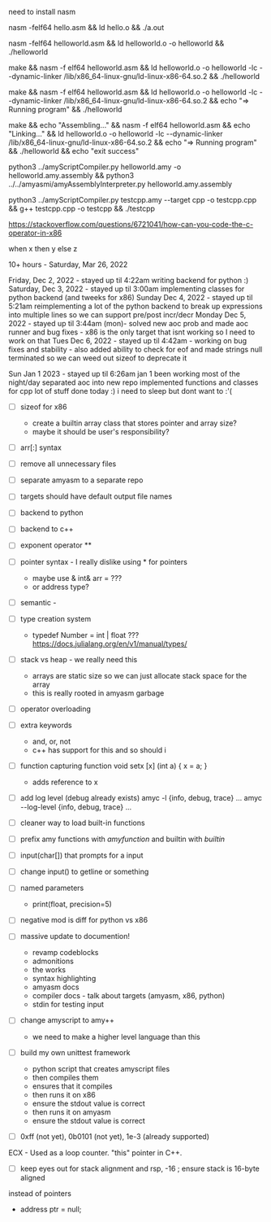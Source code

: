 
need to install nasm 

nasm -felf64 hello.asm && ld hello.o && ./a.out

nasm -felf64 helloworld.asm && ld helloworld.o -o helloworld && ./helloworld


make && nasm -f elf64 helloworld.asm && ld helloworld.o -o helloworld -lc --dynamic-linker /lib/x86_64-linux-gnu/ld-linux-x86-64.so.2 && ./helloworld

make && nasm -f elf64 helloworld.asm && ld helloworld.o -o helloworld -lc --dynamic-linker /lib/x86_64-linux-gnu/ld-linux-x86-64.so.2 && echo "=> Running program" && ./helloworld

make && echo "Assembling..." && nasm -f elf64 helloworld.asm && echo "Linking..." && ld helloworld.o -o helloworld -lc --dynamic-linker /lib/x86_64-linux-gnu/ld-linux-x86-64.so.2 && echo "=> Running program" && ./helloworld && echo "exit success"


python3 ../amyScriptCompiler.py helloworld.amy -o helloworld.amy.assembly && python3 ../../amyasmi/amyAssemblyInterpreter.py helloworld.amy.assembly

python3 ../amyScriptCompiler.py testcpp.amy --target cpp -o testcpp.cpp && g++ testcpp.cpp -o testcpp && ./testcpp



https://stackoverflow.com/questions/6721041/how-can-you-code-the-c-operator-in-x86

when x then y else z

10+ hours - Saturday, Mar 26, 2022

Friday, Dec 2, 2022 - stayed up til 4:22am writing backend for python :)
Saturday, Dec 3, 2022 - stayed up til 3:00am implementing classes for python backend (and tweeks for x86)
Sunday Dec 4, 2022 - stayed up til 5:21am reimplementing a lot of the python backend to break up expressions into multiple lines so we can support pre/post incr/decr
Monday Dec 5, 2022 - stayed up til 3:44am (mon)- solved new aoc prob and made aoc runner and bug fixes - x86 is the only target that isnt working so I need to work on that
Tues Dec 6, 2022 - stayed up til 4:42am - working on bug fixes and stability - also added ability to check for eof and made strings null terminated so we can weed out sizeof to deprecate it

Sun Jan 1 2023  - stayed up til 6:26am jan 1
    been working most of the night/day
    separated aoc into new repo
    implemented functions and classes for cpp
    lot of stuff done today :)
    i need to sleep but dont want to :'(

- [ ] sizeof for x86
    - create a builtin array class 
    that stores pointer and array size?
    - maybe it should be user's responsibility?


- [ ] arr[:] syntax

- [ ] remove all unnecessary files

- [ ] separate amyasm to a separate repo
- [ ] targets should have default output file names

- [ ] backend to python
- [ ] backend to c++

- [ ] exponent operator **
- [ ] pointer syntax - I really dislike using * for pointers
    - maybe use & 
    int& arr = ???
    - or address type?

- [ ] semantic - 

- [ ] type creation system
    - typedef Number = int | float ???
    https://docs.julialang.org/en/v1/manual/types/

- [ ] stack vs heap - we really need this
    - arrays are static size so we can just allocate stack space for the array
    - this is really rooted in amyasm garbage

- [ ] operator overloading

- [ ] extra keywords
    - and, or, not
    - c++ has support for this and so should i

- [ ] function capturing 
    function void setx [x] (int a)
    {
        x = a;
    }
    - adds reference to x

- [ ] add log level (debug already exists)
    amyc -l {info, debug, trace} ...
    amyc --log-level {info, debug, trace} ...
- [ ] cleaner way to load built-in functions

- [ ] prefix amy functions with _amyfunction_
    and builtin with _builtin_

- [ ] input(char[]) that prompts for a input

- [ ] change input() to getline or something

- [ ] named parameters 
    - print(float, precision=5) 

- [ ] negative mod is diff for python vs x86


- [ ] massive update to documention!
    - revamp codeblocks
    - admonitions
    - the works
    - syntax highlighting
    - amyasm docs
    - compiler docs - talk about targets (amyasm, x86, python)
    - stdin for testing input


- [ ] change amyscript to amy++
    - we need to make a higher level language than this


- [ ] build my own unittest framework
    - python script that creates amyscript files
    - then compiles them 
    - ensures that it compiles
    - then runs it on x86 
    - ensure the stdout value is correct
    - then runs it on amyasm 
    - ensure the stdout value is correct


- [ ] 0xff (not yet), 0b0101 (not yet), 1e-3 (already supported)

ECX - Used as a loop counter. "this" pointer in C++.


- [ ] keep eyes out for stack alignment 
and rsp, -16 ; ensure stack is 16-byte aligned



instead of pointers
- address ptr = null;